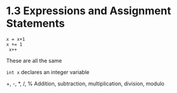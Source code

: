 # 1.3 Expressions and Assignment Statements

```
x = x+1
x += 1
 x++
```

 These are all the same

`int x` declares an integer variable

 +, -, *, /, %
 Addition, subtraction, multiplication, division, modulo